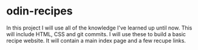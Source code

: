 # odin-recipes
In this project I will use all of the knowledge I've learned up until now.
This will include HTML, CSS and git commits. 
I will use these to build a basic recipe website. 
It will contain a main index page and a few recupe links. 